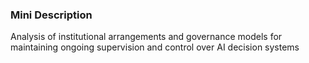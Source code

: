 ### Mini Description

Analysis of institutional arrangements and governance models for maintaining ongoing supervision and control over AI decision systems
